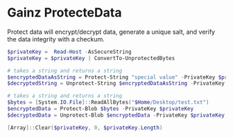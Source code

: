 # Gainz ProtecteData

Protect data will encrypt/decrypt data, generate a unique salt, and verify the
data integrity with a checkum.

```powershell
$privateKey =  Read-Host -AsSecureString
$privateKey = $privateKey | ConvertTo-UnprotectedBytes

# takes a string and returns a string
$encryptedDataAsString = Protect-String "special value" -PrivateKey $privateKey
$decryptedString = Unprotect-String $encryptedDataAsString -PrivateKey $privateKey

# takes a string and returns a string
$bytes = [System.IO.File]::ReadAllBytes("$Home/Desktop/test.txt")
$encryptedData = Protect-Blob $bytes -PrivateKey $privateKey
$decryptedData = Unprotect-Blob $encryptedData -PrivateKey $privateKey

[Array]::Clear($privateKey, 0, $privateKey.Length)
```